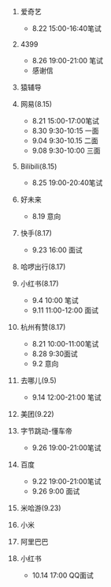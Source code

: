 1. 爱奇艺
    - 8.22 15:00-16:40笔试

2. 4399
    - 8.26 19:00-21:00 笔试
    - 感谢信

3. 猿辅导

4. 网易(8.15)
    - 8.21 15:00-17:00笔试
    - 8.30 9:30-10:15 一面
    - 9.04 9:30-10.15 二面
    - 9.08 9:30-10:00 三面

5. Bilibili(8.15)
    - 8.25 19:00-20:40笔试

6. 好未来
    - 8.19 意向

7. 快手(8.17)
    - 9.23 16:00 面试

8. 哈啰出行(8.17)

9. 小红书(8.17)
    - 9.4 10:00 笔试
    - 9.11 11:00-12:00 面试

10. 杭州有赞(8.17)
    - 8.21 10:00-11:00笔试
    - 8.28 9:30面试
    - 9.2 意向

11. 去哪儿(9.5)
    - 9.14 12:00-21:00 笔试

12. 美团(9.22)

13. 字节跳动-懂车帝
    - 9.26 19:00-21:00笔试

14. 百度
    - 9.22 19:00-21:00笔试
    - 9.26 9:00 面试


15. 米哈游(9.23)


16. 小米

17. 阿里巴巴

18. 小红书
    - 10.14 17:00 QQ面试

